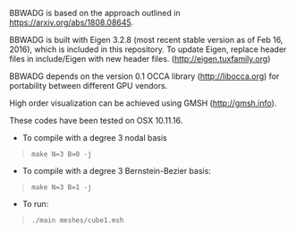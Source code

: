 BBWADG is based on the approach outlined in https://arxiv.org/abs/1808.08645.

BBWADG is built with Eigen 3.2.8 (most recent stable version as of Feb 16, 2016), which is included in this repository.
To update Eigen, replace header files in include/Eigen with new header files. (http://eigen.tuxfamily.org)

BBWADG depends on the version 0.1 OCCA library (http://libocca.org) for portability between different GPU vendors.

High order visualization can be achieved using GMSH (http://gmsh.info).

These codes have been tested on OSX 10.11.16.

- To compile with a degree 3 nodal basis

> `make N=3 B=0 -j`

- To compile with a degree 3 Bernstein-Bezier basis:

> `make N=3 B=1 -j`

- To run:

> `./main meshes/cube1.msh`
                                                                